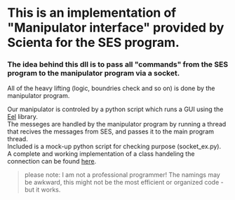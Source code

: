 
# This is an implementation of "Manipulator interface" provided by Scienta for the SES program.

### The idea behind this dll is to pass all "commands" from the SES program to the manipulator program via a socket.
All of the heavy lifting (logic, boundries check and so on) is done by the manipulator program.

Our manipulator is controled by a python script which runs a GUI using the [Eel](https://github.com/ChrisKnott/Eel) library.<br>
The messeges are handled by the manipulator program by running a thread that recives the messages from SES, and passes it to the main program thread.<br>
Included is a mock-up python script for checking purpose (socket_ex.py).<br>
A complete and working implementation of a class handeling the connection can be found [here](https://github.com/yuvalni/ARPESmotors/blob/main/Class/SESInterface.py).


> please note: I am not a professional programmer! The namings may be awkward, this might not be the most efficient or organized code - but it works.
